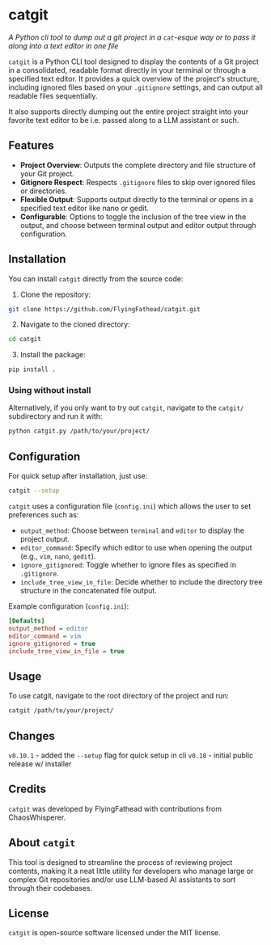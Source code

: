 # catgit

_A Python cli tool to dump out a git project in a `cat`-esque way or to pass it along into a text editor in one file_

`catgit` is a Python CLI tool designed to display the contents of a Git project in a consolidated, readable format directly in your terminal or through a specified text editor. It provides a quick overview of the project's structure, including ignored files based on your `.gitignore` settings, and can output all readable files sequentially. 

It also supports directly dumping out the entire project straight into your favorite text editor to be i.e. passed along to a LLM assistant or such.

## Features

- **Project Overview**: Outputs the complete directory and file structure of your Git project.
- **Gitignore Respect**: Respects `.gitignore` files to skip over ignored files or directories.
- **Flexible Output**: Supports output directly to the terminal or opens in a specified text editor like nano or gedit.
- **Configurable**: Options to toggle the inclusion of the tree view in the output, and choose between terminal output and editor output through configuration.

## Installation

You can install `catgit` directly from the source code:

1. Clone the repository:
```bash
git clone https://github.com/FlyingFathead/catgit.git
```
2. Navigate to the cloned directory:
```bash
cd catgit
```
3. Install the package:
```bash
pip install .
```

### Using without install

Alternatively, if you only want to try out `catgit`, navigate to the `catgit/` subdirectory and run it with:
```bash
python catgit.py /path/to/your/project/
```

## Configuration

For quick setup after installation, just use:
```bash
catgit --setup
```

`catgit` uses a configuration file (`config.ini`) which allows the user to set preferences such as:

- `output_method`: Choose between `terminal` and `editor` to display the project output.
- `editor_command`: Specify which editor to use when opening the output (e.g., `vim`, `nano`, `gedit`).
- `ignore_gitignored`: Toggle whether to ignore files as specified in `.gitignore`.
- `include_tree_view_in_file`: Decide whether to include the directory tree structure in the concatenated file output.

Example configuration (`config.ini`):

```ini
[Defaults]
output_method = editor
editor_command = vim
ignore_gitignored = true
include_tree_view_in_file = true
```

## Usage

To use catgit, navigate to the root directory of the project and run:

```bash
catgit /path/to/your/project/
```

## Changes
`v0.10.1` - added the `--setup` flag for quick setup in cli
`v0.10` - initial public release w/ installer

## Credits

`catgit` was developed by FlyingFathead with contributions from ChaosWhisperer. 

## About `catgit`

This tool is designed to streamline the process of reviewing project contents, making it a neat little utility for developers who manage large or complex Git repositories and/or use LLM-based AI assistants to sort through their codebases.

## License

`catgit` is open-source software licensed under the MIT license.
